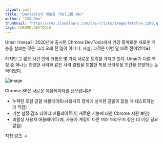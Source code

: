 ```yaml
---
layout: post
title: "DevTools의 새로운 기능(크롬 86)"
author: "CSS Dev"
thumbnail: "https://res.cloudinary.com/css-tricks/image/fetch/w_1200,q_auto,f_auto/https://css-tricks.com/wp-content/uploads/2018/02/chrome-devtools.jpg"
tags: CHROME,DEVTOOLS
---
```



Umar Hansa가 2020년에 출시된 Chrome DevTools에서 가장 흥미로운 새로운 기능을 살펴본 것은 그리 오래 전 일이 아니다. 사실, 그것은 이번 달 바로 전이었어요!

하지만 그 짧은 시간 안에 크롬은 몇 가지 새로운 트릭을 가지고 있다. Umar가 다룬 특징 중 하나는 흐릿한 시력과 같은 시력 결핍을 포함한 특정 브라우징 조건을 모방하는 능력이었다.

![image](https://i2.wp.com/css-tricks.com/wp-content/uploads/2020/07/image-20.png?resize=1024%2C685&ssl=1)

Chrome 86은 새로운 에뮬레이터를 선보입니다!

- 누락된 로컬 글꼴 에뮬레이트(사용자의 장치에 설치된 글꼴이 없을 때 테스트하는 데 적합)
- 기본 설정 감소 데이터 에뮬레이트(이 새로운 기능에 대한 Chrome 지원 보완)
- 비활성 사용자 에뮬레이트(예, 사용자 계정이 다른 여러 브라우저 창은 더 이상 필요 없음)

직접 링크 →